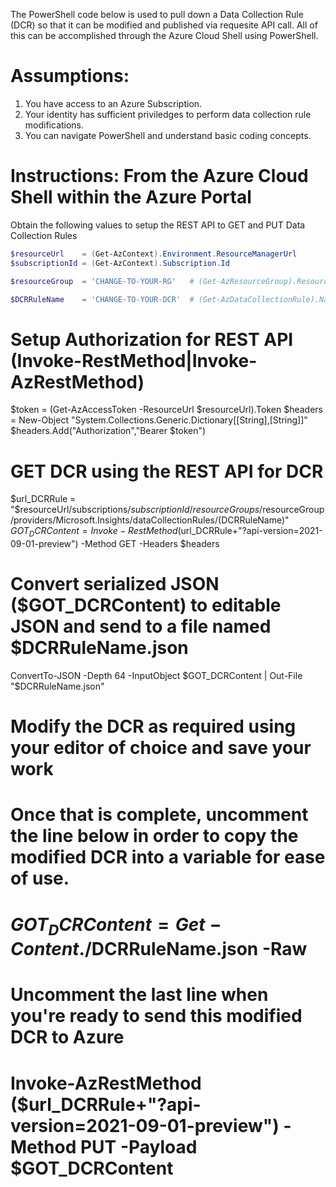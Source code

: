 The PowerShell code below is used to pull down a Data Collection Rule (DCR) so that it can be modified and published via requesite API call.
All of this can be accomplished through the Azure Cloud Shell using PowerShell.

# Assumptions:
1. You have access to an Azure Subscription.
2. Your identity has sufficient priviledges to perform data collection rule modifications.
3. You can navigate PowerShell and understand basic coding concepts.

# Instructions: From the Azure Cloud Shell within the Azure Portal
Obtain the following values to setup the REST API to GET and PUT Data Collection Rules <br />

```PowerShell
$resourceUrl    = (Get-AzContext).Environment.ResourceManagerUrl
$subscriptionId = (Get-AzContext).Subscription.Id
```

```PowerShell
$resourceGroup  = 'CHANGE-TO-YOUR-RG'   # (Get-AzResourceGroup).ResourceGroupName
```

```PowerShell
$DCRRuleName    = 'CHANGE-TO-YOUR-DCR'  # (Get-AzDataCollectionRule).Name
```

# Setup Authorization for REST API (Invoke-RestMethod|Invoke-AzRestMethod)
$token = (Get-AzAccessToken -ResourceUrl $resourceUrl).Token
$headers = New-Object "System.Collections.Generic.Dictionary[[String],[String]]"
$headers.Add("Authorization","Bearer $token")
    
# GET DCR using the REST API for DCR
$url_DCRRule = "$resourceUrl/subscriptions/$subscriptionId/resourceGroups/$resourceGroup/providers/Microsoft.Insights/dataCollectionRules/$($DCRRuleName)"
$GOT_DCRContent = Invoke-RestMethod ($url_DCRRule+"?api-version=2021-09-01-preview") -Method GET -Headers $headers

# Convert serialized JSON ($GOT_DCRContent) to editable JSON and send to a file named $DCRRuleName.json
ConvertTo-JSON -Depth 64 -InputObject $GOT_DCRContent | Out-File "$DCRRuleName.json"

# Modify the DCR as required using your editor of choice and save your work 
# Once that is complete, uncomment the line below in order to copy the modified DCR into a variable for ease of use. 
# $GOT_DCRContent = Get-Content ./$DCRRuleName.json -Raw

# Uncomment the last line when you're ready to send this modified DCR to Azure 
# Invoke-AzRestMethod ($url_DCRRule+"?api-version=2021-09-01-preview") -Method PUT -Payload $GOT_DCRContent

